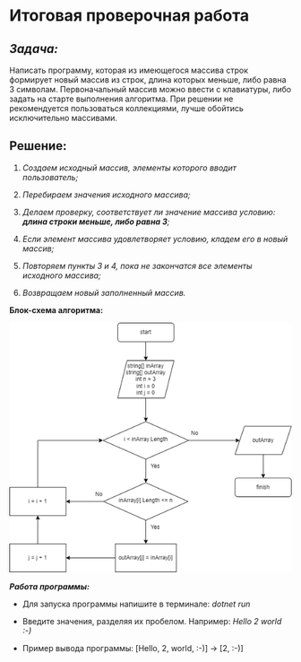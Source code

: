 # Итоговая проверочная работа

## *Задача:* 
Написать программу, которая из имеющегося массива строк формирует новый массив из строк, длина которых меньше, либо равна 3 символам. Первоначальный массив можно ввести с клавиатуры, либо задать на старте выполнения алгоритма. При решении не рекомендуется пользоваться коллекциями, лучше обойтись исключительно массивами.

## **Решение:**

1. *Создаем исходный массив, элементы которого вводит пользователь;*

2. *Перебираем значения исходного массива;*

3. *Делаем проверку, соответствует ли значение массива условию: __длина строки меньше, либо равна 3__;*

4. *Если элемент массива удовлетворяет условию, кладем его в новый массив;*

5. *Повторяем пункты 3 и 4, пока не закончатся все элементы исходного массива;*

6. *Возвращаем новый заполненный массив.*

**Блок-схема алгоритма:**

![Алгоритм работы программы](images/Diagramm.png)

__*Работа программы:*__

* Для запуска программы напишите в терминале: *dotnet run*

* Введите значения, разделяя их пробелом. Например: *Hello 2 world :-)*

* Пример вывода программы: [Hello, 2, world, :-)] → [2, :-)]
